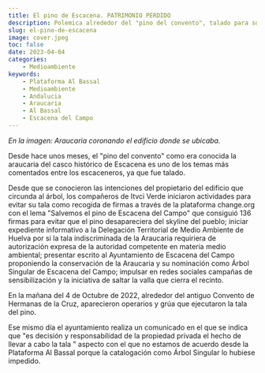 ```yaml
---
title: El pino de Escacena. PATRIMONIO PERDIDO
description: Polemica alrededor del "pino del convento", talado para sorpresa de los escaceneros.
slug: el-pino-de-escacena
image: cover.jpeg
toc: false
date: 2023-04-04
categories:
    - Medioambiente
keywords: 
    - Plataforma Al Bassal
    - Medioambiente
    - Andalucia
    - Araucaria
    - Al Bassal
    - Escacena del Campo
---
```


_En la imagen: Araucaria coronando el edificio donde se ubicaba._

Desde hace unos meses, el "pino del convento" como era conocida la araucaria del casco histórico de Escacena es uno de los temas más comentados entre los escaceneros, ya que fue talado.

Desde que se conocieron las intenciones del propietario del edificio que circunda al árbol, los compañeros de Itvci Verde iniciaron actividades para evitar su tala como recogida de firmas a través de la plataforma change.org con el lema "Salvemos el pino de Escacena del Campo" que consiguió 136 firmas para evitar que el pino desapareciera del skyline del pueblo; iniciar expediente informativo a la Delegación Territorial de Medio Ambiente de Huelva por si la tala indiscriminada de la Araucaria requiriera de autorización expresa de la autoridad  competente en materia  medio ambiental; presentar escrito al Ayuntamiento de Escacena del Campo proponiendo la conservación de la Araucaria y su nominación como Árbol Singular de Escacena del Campo; impulsar en redes sociales campañas de sensibilización y la iniciativa de saltar la valla que cierra el recinto.

En la mañana del 4 de Octubre de 2022, alrededor del antiguo Convento de Hermanas de la Cruz, aparecieron operarios y grúa que ejecutaron la tala del pino. 

Ese mismo día el ayuntamiento realiza un comunicado en el que se indica que "es decisión y responsabilidad de la propiedad privada el hecho de llevar a cabo la tala " aspecto con el que no estamos de acuerdo desde la Plataforma Al Bassal porque la catalogación como Árbol Singular lo hubiese impedido.